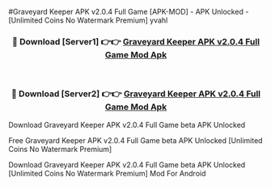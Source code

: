 #Graveyard Keeper APK v2.0.4 Full Game [APK-MOD] - APK Unlocked - [Unlimited Coins No Watermark Premium] yvahl



<div align="center">

<h3>🔴 Download [Server1] 👉👉 <a href="https://momento.my/?title=Graveyard_Keeper_APK_v2.0.4_Full_Game">Graveyard Keeper APK v2.0.4 Full Game Mod Apk</a></h3><br>

<h3>🔴 Download [Server2] 👉👉 <a href="https://momento.my/?title=Graveyard_Keeper_APK_v2.0.4_Full_Game">Graveyard Keeper APK v2.0.4 Full Game Mod Apk</a></h3>
</div>



Download Graveyard Keeper APK v2.0.4 Full Game beta APK Unlocked

Free Graveyard Keeper APK v2.0.4 Full Game beta APK Unlocked [Unlimited Coins No Watermark Premium]

Download Graveyard Keeper APK v2.0.4 Full Game beta APK Unlocked [Unlimited Coins No Watermark Premium] Mod For Android
